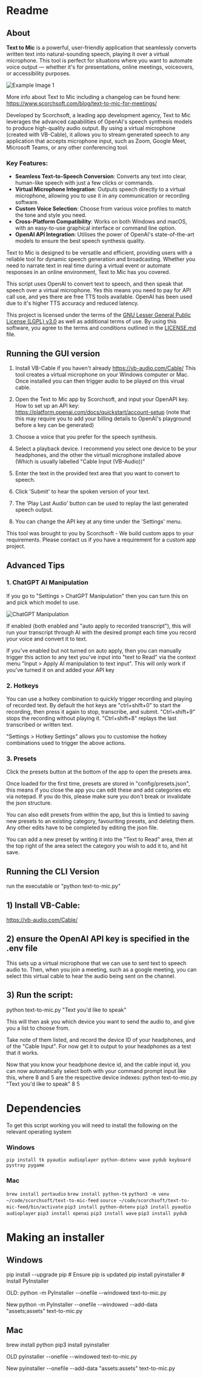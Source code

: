 # Readme

## About

**Text to Mic** is a powerful, user-friendly application that seamlessly converts written text into natural-sounding speech, playing it over a virtual microphone. This tool is perfect for situations where you want to automate voice output — whether it's for presentations, online meetings, voiceovers, or accessibility purposes.

![Example Image 1](images/app-screenshot-v1-0-9.png)

More info about Text to Mic including a changelog can be found here:
https://www.scorchsoft.com/blog/text-to-mic-for-meetings/

Developed by Scorchsoft, a leading app development agency, Text to Mic leverages the advanced capabilities of OpenAI's speech synthesis models to produce high-quality audio output. By using a virtual microphone (created with VB-Cable), it allows you to stream generated speech to any application that accepts microphone input, such as Zoom, Google Meet, Microsoft Teams, or any other conferencing tool.

### Key Features:
- **Seamless Text-to-Speech Conversion**: Converts any text into clear, human-like speech with just a few clicks or commands.
- **Virtual Microphone Integration**: Outputs speech directly to a virtual microphone, allowing you to use it in any communication or recording software.
- **Custom Voice Selection**: Choose from various voice profiles to match the tone and style you need.
- **Cross-Platform Compatibility**: Works on both Windows and macOS, with an easy-to-use graphical interface or command line option.
- **OpenAI API Integration**: Utilises the power of OpenAI's state-of-the-art models to ensure the best speech synthesis quality.


Text to Mic is designed to be versatile and efficient, providing users with a reliable tool for dynamic speech generation and broadcasting. Whether you need to narrate text in real time during a virtual event or automate responses in an online environment, Text to Mic has you covered.

This script uses OpenAI to convert text to speech, and then speak that speech over a virtual microphone. Yes this means you need to pay for API call use, and yes there are free TTS tools available. OpenAI has been used due to it's higher TTS accuracy and reduced latency.

This project is licensed under the terms of the [GNU Lesser General Public License (LGPL) v3.0](LICENSE.md) as well as additional terms of use. By using this software, you agree to the terms and conditions outlined in the [LICENSE.md](LICENSE.md) file.


## Running the GUI version

1. Install VB-Cable if you haven't already
https://vb-audio.com/Cable/
This tool creates a virtual microphone on your Windows computer or Mac. Once installed you can then trigger audio to be played on this virual cable.

2. Open the Text to Mic app by Scorchsoft, and input your OpenAPI key. How to set up an API key:
https://platform.openai.com/docs/quickstart/account-setup
(note that this may require you to add your billing details to OpenAI's playground before a key can be generated)

3. Choose a voice that you prefer for the speech synthesis.

4. Select a playback device. I recommend you select one device to be your headphones, and the other the virtuall microphone installed above (Which is usually labelled "Cable Input (VB-Audio))"

3. Enter the text in the provided text area that you want to convert to speech.

4. Click 'Submit' to hear the spoken version of your text.

5. The 'Play Last Audio' button can be used to replay the last generated speech output.

6. You can change the API key at any time under the 'Settings' menu.

This tool was brought to you by Scorchsoft - We build custom apps to your requirements. Please contact us if you have a requirement for a custom app project.

## Advanced Tips


### 1. ChatGPT AI Manipulation

If you go to "Settings > ChatGPT Manipulation" then you can turn this on and pick which model to use.

![ChatGPT Manipulation](images/chatgpt-manipulation.png)

If enabled (both enabled and "auto apply to recorded transcript"), this will run your transcript through AI with the desired prompt each time you record your voice and convert it to text.

If you've enabled but not turned on auto apply, then you can manually trigger this action to any text you've input into "text to Read" via the context menu "Input > Apply AI manipulation to text input". This will only work if you've turned it on and added your API key

### 2. Hotkeys

You can use a hotkey combination to quickly trigger recording and playing of recorded text. By default the hot keys are "ctrl+shift+0" to start the recording, then press it again to stop, transcribe, and submit. "Ctrl+shift+9" stops the recording without playing it. "Ctrl+shift+8" replays the last transcribed or written text.

"Settings > Hotkey Settings" allows you to customise the hotkey combinations used to trigger the above actions.

### 3. Presets 

Click the presets button at the bottom of the app to open the presets area.

Once loaded for the first time, presets are stored in "config/presets.json", this means if you close the app you can edit these and add categories etc via notepad. If you do this, please make sure you don't break or invalidate the json structure.

You can also edit presets from within the app, but this is limtied to saving new presets to an existing category, favouriting presets, and deleting them. Any other edits have to be completed by editing the json file.

You can add a new preset by writing it into the "Text to Read" area, then at the top right of the area select the category you wish to add it to, and hit save.

## Running the CLI Version

run the executable or "python text-to-mic.py"

## 1) Install VB-Cable:
https://vb-audio.com/Cable/

## 2) ensure the OpenAI API key is specified in the .env file
This sets up a virtual microphone that we can use to sent text to speech audio to. Then, when you join a meeting, such as a google meeting, you can select this virtual cable to hear the audio being sent on the channel.

## 3) Run the script:
python text-to-mic.py "Text you'd like to speak"

This will then ask you which device you want to send the audio to, and give you a list to choose from. 

Take note of them listed, and record the device ID of your headphones, and of the "Cable Input". For now get it to output to your headphones as a test that it works.

Now that you know your headphone device id, and the cable input id, you can now automatically select both with your command prompt input like this, where 8 and 5 are the respective device indexes:
python text-to-mic.py "Text you'd like to speak" 8 5


# Dependencies

To get this script working you will need to install the following on the relevant operating system

### Windows
`pip install tk pyaudio audioplayer python-dotenv wave pydub keyboard pystray pygame`



### Mac

`brew install portaudio`
`brew install python-tk`
`python3 -m venv ~/code/scorchsoft/text-to-mic-feed`
`source ~/code/scorchsoft/text-to-mic-feed/bin/activate`
`pip3 install python-dotenv`
`pip3 install pyaudio audioplayer`
`pip3 install openai`
`pip3 install wave`
`pip3 install pydub`


# Making an installer

## Windows

pip install --upgrade pip  # Ensure pip is updated
pip install pyinstaller   # Install PyInstaller

OLD:
python -m PyInstaller --onefile --windowed text-to-mic.py

New
python -m PyInstaller --onefile --windowed --add-data "assets;assets" text-to-mic.py

## Mac

brew install python
pip3 install pyinstaller

OLD
pyinstaller --onefile --windowed text-to-mic.py

New
pyinstaller --onefile --add-data "assets:assets" text-to-mic.py
